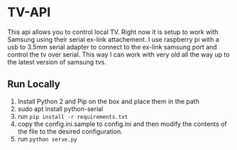 TV-API
==================
This api allows you to control local TV.  Right now it is setup to work with Samsung using their serial ex-link attachement.  I use raspberry pi with a usb to 3.5mm serial adapter to connect to the ex-link samsung port and control the tv over serial.  This way I can work with very old all the way up to the latest version of samsung tvs.

## Run Locally
1) Install Python 2 and Pip on the box and place them in the path
2) sudo apt install python-serial
3) run `pip install -r requirements.txt`
4) copy the config.ini.sample to config.ini and then modify the contents of the file to the desired configuration.
5) run `python serve.py`
